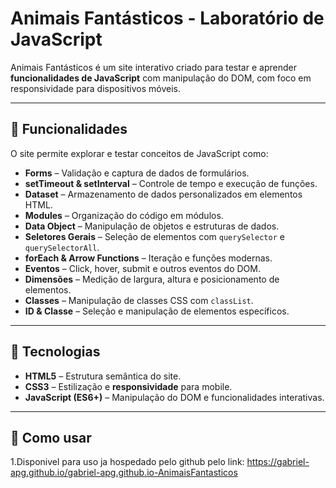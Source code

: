 # Animais Fantásticos - Laboratório de JavaScript



Animais Fantásticos é um site interativo criado para testar e aprender **funcionalidades de JavaScript** com manipulação do DOM, com foco em responsividade para dispositivos móveis.

---

## 🚀 Funcionalidades

O site permite explorar e testar conceitos de JavaScript como:

- **Forms** – Validação e captura de dados de formulários.
- **setTimeout & setInterval** – Controle de tempo e execução de funções.
- **Dataset** – Armazenamento de dados personalizados em elementos HTML.
- **Modules** – Organização do código em módulos.
- **Data Object** – Manipulação de objetos e estruturas de dados.
- **Seletores Gerais** – Seleção de elementos com `querySelector` e `querySelectorAll`.
- **forEach & Arrow Functions** – Iteração e funções modernas.
- **Eventos** – Click, hover, submit e outros eventos do DOM.
- **Dimensões** – Medição de largura, altura e posicionamento de elementos.
- **Classes** – Manipulação de classes CSS com `classList`.
- **ID & Classe** – Seleção e manipulação de elementos específicos.

---

## 🎨 Tecnologias

- **HTML5** – Estrutura semântica do site.
- **CSS3** – Estilização e **responsividade** para mobile.
- **JavaScript (ES6+)** – Manipulação do DOM e funcionalidades interativas.

---

## 📁 Como usar

1.Disponivel para uso ja hospedado pelo github pelo link:
https://gabriel-apg.github.io/gabriel-apg.github.io-AnimaisFantasticos
